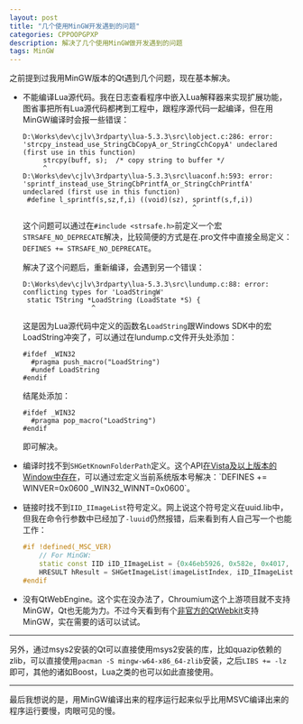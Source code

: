 ```yaml
---
layout: post
title: "几个使用MinGW开发遇到的问题"
categories: CPPOOPGPXP
description: 解决了几个使用MinGW做开发遇到的问题
tags: MinGW
---
```


之前提到过我用MinGW版本的Qt遇到几个问题，现在基本解决。

* 不能编译Lua源代码。我在日志查看程序中嵌入Lua解释器来实现扩展功能，图省事把所有Lua源代码都拷到工程中，跟程序源代码一起编译，但在用MinGW编译时会报一些错误：

  ```
  D:\Works\dev\cjlv\3rdparty\lua-5.3.3\src\lobject.c:286: error: 'strcpy_instead_use_StringCbCopyA_or_StringCchCopyA' undeclared (first use in this function)
       strcpy(buff, s);  /* copy string to buffer */
       ^
  D:\Works\dev\cjlv\3rdparty\lua-5.3.3\src\luaconf.h:593: error: 'sprintf_instead_use_StringCbPrintfA_or_StringCchPrintfA' undeclared (first use in this function)
   #define l_sprintf(s,sz,f,i) ((void)(sz), sprintf(s,f,i))
                                            ^
  ```

  这个问题可以通过在`#include <strsafe.h>`前定义一个宏`STRSAFE_NO_DEPRECATE`解决，比较简便的方式是在.pro文件中直接全局定义：`DEFINES += STRSAFE_NO_DEPRECATE`。

  解决了这个问题后，重新编译，会遇到另一个错误：

  ```
  D:\Works\dev\cjlv\3rdparty\lua-5.3.3\src\lundump.c:88: error: conflicting types for 'LoadStringW'
   static TString *LoadString (LoadState *S) {
                   ^
  ```

  这是因为Lua源代码中定义的函数名`LoadString`跟Windows SDK中的宏LoadString冲突了，可以通过在lundump.c文件开头处添加：

  ```
  #ifdef _WIN32
    #pragma push_macro("LoadString")
    #undef LoadString
  #endif
  ```

  结尾处添加：

  ```
  #ifdef _WIN32
    #pragma pop_macro("LoadString")
  #endif
  ```

  即可解决。

* 编译时找不到`SHGetKnownFolderPath`定义。这个API[在Vista及以上版本的Window中存在](https://msdn.microsoft.com/en-us/library/windows/desktop/bb762188(v=vs.85).aspx)，可以通过宏定义当前系统版本号解决：`DEFINES += WINVER=0x0600 _WIN32_WINNT=0x0600`。

* 链接时找不到`IID_IImageList`符号定义。网上说这个符号定义在uuid.lib中，但我在命令行参数中已经加了`-luuid`仍然报错，后来看到有人自己写一个也能工作：

  ```cpp
  #if !defined(_MSC_VER)
      // For MinGW:
      static const IID iID_IImageList = {0x46eb5926, 0x582e, 0x4017, {0x9f, 0xdf, 0xe8, 0x99, 0x8d, 0xaa, 0x9, 0x50}};
      HRESULT hResult = SHGetImageList(imageListIndex, iID_IImageList, (void**)&imageList);
  #endif
  ```

* 没有QtWebEngine。这个实在没办法了，Chroumium这个上游项目就不支持MinGW，Qt也无能为力。不过今天看到有个[非官方的QtWebkit](https://github.com/annulen/webkit/releases)支持MinGW，实在需要的话可以试试。

----

另外，通过msys2安装的Qt可以直接使用msys2安装的库，比如quazip依赖的zlib，可以直接使用`pacman -S mingw-w64-x86_64-zlib`安装，之后`LIBS += -lz`即可，其他的诸如Boost，Lua之类的也可以如此直接使用。

----

最后我想说的是，用MinGW编译出来的程序运行起来似乎比用MSVC编译出来的程序运行要慢，肉眼可见的慢。